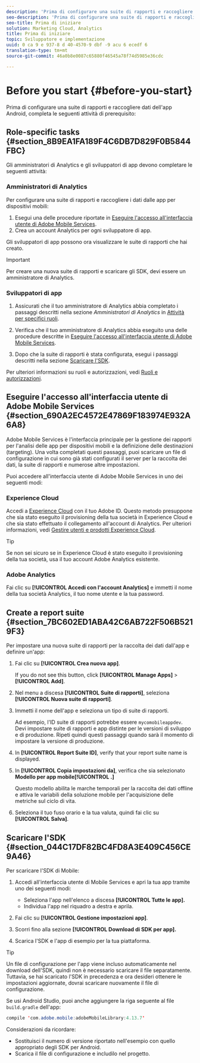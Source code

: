 ```yaml
---
description: 'Prima di configurare una suite di rapporti e raccogliere dati dell''app Android, completa le seguenti attività di prerequisito '
seo-description: 'Prima di configurare una suite di rapporti e raccogliere dati dell''app Android, completa le seguenti attività di prerequisito '
seo-title: Prima di iniziare
solution: Marketing Cloud, Analytics
title: Prima di iniziare
topic: Sviluppatore e implementazione
uuid: 0 ca 9 e 937-8 d 40-4570-9 dbf -9 acu 6 ecedf 6
translation-type: tm+mt
source-git-commit: 46a0b8e0087c65880f46545a78f74d5985e36cdc

---
```



# Before you start {#before-you-start}

Prima di configurare una suite di rapporti e raccogliere dati dell'app Android, completa le seguenti attività di prerequisito:

## Role-specific tasks {#section_8B9EA1FA189F4C6DB7D829F0B5844FBC}

Gli amministratori di Analytics e gli sviluppatori di app devono completare le seguenti attività:

### Amministratori di Analytics

Per configurare una suite di rapporti e raccogliere i dati dalle app per dispositivi mobili:

1. Esegui una delle procedure riportate in [Eseguire l'accesso all'interfaccia utente di Adobe Mobile Services](../getting-started/requirements.md#section_690A2EC4572E47869F183974E932A6A8).
1. Crea un account Analytics per ogni sviluppatore di app.

Gli sviluppatori di app possono ora visualizzare le suite di rapporti che hai creato.

>[!IMPORTANT]
>
>Per creare una nuova suite di rapporti e scaricare gli SDK, devi essere un amministratore di Analytics.

### Sviluppatori di app

1. Assicurati che il tuo amministratore di Analytics abbia completato i passaggi descritti nella sezione *Amministratori di Analytics* in [Attività per specifici ruoli](../getting-started/requirements.md#section_8B9EA1FA189F4C6DB7D829F0B5844FBC).

1. Verifica che il tuo amministratore di Analytics abbia eseguito una delle procedure descritte in [Eseguire l'accesso all'interfaccia utente di Adobe Mobile Services](../getting-started/requirements.md#section_690A2EC4572E47869F183974E932A6A8).
1. Dopo che la suite di rapporti è stata configurata, esegui i passaggi descritti nella sezione [Scaricare l'SDK](../getting-started/requirements.md#section_044C17DF82BC4FD8A3E409C456CE9A46).

Per ulteriori informazioni su ruoli e autorizzazioni, vedi [Ruoli e autorizzazioni](/help/using/gs/c-mob-roles-and-permissions.md).

## Eseguire l'accesso all'interfaccia utente di Adobe Mobile Services {#section_690A2EC4572E47869F183974E932A6A8}

Adobe Mobile Services è l'interfaccia principale per la gestione dei rapporti per l'analisi delle app per dispositivi mobili e la definizione delle destinazioni (targeting). Una volta completati questi passaggi, puoi scaricare un file di configurazione in cui sono già stati configurati il server per la raccolta dei dati, la suite di rapporti e numerose altre impostazioni.

Puoi accedere all'interfaccia utente di Adobe Mobile Services in uno dei seguenti modi:

### Experience Cloud

Accedi a [Experience Cloud](https://marketing.adobe.com) con il tuo Adobe ID. Questo metodo presuppone che sia stato eseguito il provisioning della tua società in Experience Cloud e che sia stato effettuato il collegamento all'account di Analytics. Per ulteriori informazioni, vedi [Gestire utenti e prodotti Experience Cloud](https://docs.adobe.com/content/help/en/core-services/interface/manage-users-and-products/admin-getting-started.html).

>[!TIP]
>
>Se non sei sicuro se in Experience Cloud è stato eseguito il provisioning della tua società, usa il tuo account Adobe Analytics esistente.

### Adobe Analytics

Fai clic su **[!UICONTROL Accedi con l'account Analytics]** e immetti il nome della tua società Analytics, il tuo nome utente e la tua password.

## Create a report suite {#section_7BC602ED1ABA42C6AB722F506B5219F3}

Per impostare una nuova suite di rapporti per la raccolta dei dati dall'app e definire un'app:

1. Fai clic su **[!UICONTROL Crea nuova app]**.

   If you do not see this button, click **[!UICONTROL Manage Apps]** &gt; **[!UICONTROL Add]**.

1. Nel menu a discesa **[!UICONTROL Suite di rapporti]**, seleziona **[!UICONTROL Nuova suite di rapporti]**.

1. Immetti il nome dell'app e seleziona un tipo di suite di rapporti.

   Ad esempio, l'ID suite di rapporti potrebbe essere `mycomobileappdev`. Devi impostare suite di rapporti e app distinte per le versioni di sviluppo e di produzione. Ripeti quindi questi passaggi quando sarà il momento di impostare la versione di produzione.
1. In **[!UICONTROL Report Suite ID]**, verify that your report suite name is displayed.
1. In **[!UICONTROL Copia impostazioni da]**, verifica che sia selezionato **Modello per app mobile[!UICONTROL .]**

   Questo modello abilita le marche temporali per la raccolta dei dati offline e attiva le variabili della soluzione mobile per l'acquisizione delle metriche sul ciclo di vita.

1. Seleziona il tuo fuso orario e la tua valuta, quindi fai clic su **[!UICONTROL Salva]**.

## Scaricare l'SDK {#section_044C17DF82BC4FD8A3E409C456CE9A46}

Per scaricare l'SDK di Mobile:

1. Accedi all'interfaccia utente di Mobile Services e apri la tua app tramite uno dei seguenti modi:

   * Seleziona l'app nell'elenco a discesa **[!UICONTROL Tutte le app].**
   * Individua l'app nel riquadro a destra e aprila.

1. Fai clic su **[!UICONTROL Gestione impostazioni app]**.
1. Scorri fino alla sezione **[!UICONTROL Download di SDK per app].**
1. Scarica l'SDK e l'app di esempio per la tua piattaforma.

>[!TIP]
>
>Un file di configurazione per l'app viene incluso automaticamente nel download dell'SDK, quindi non è necessario scaricare il file separatamente. Tuttavia, se hai scaricato l'SDK in precedenza e ora desideri ottenere le impostazioni aggiornate, dovrai scaricare nuovamente il file di configurazione.

Se usi Android Studio, puoi anche aggiungere la riga seguente al file `build.gradle` dell'app:

```java
compile 'com.adobe.mobile:adobeMobileLibrary:4.13.7'
```

Considerazioni da ricordare:

* Sostituisci il numero di versione riportato nell'esempio con quello appropriato degli SDK per Android.
* Scarica il file di configurazione e includilo nel progetto.